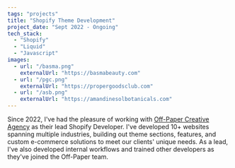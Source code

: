 ```yaml
---
tags: "projects"
title: "Shopify Theme Development"
project_date: "Sept 2022 - Ongoing"
tech_stack: 
  - "Shopify"
  - "Liquid"
  - "Javascript"
images:
  - url: "/basma.png"
    externalUrl: "https://basmabeauty.com"
  - url: "/pgc.png"
    externalUrl: "https://propergoodsclub.com"  
  - url: "/asb.png"
    externalUrl: "https://amandinesolbotanicals.com"
---
```


Since 2022, I've had the pleasure of working with [Off-Paper Creative Agency](http://www.offpapercreative.com) as their lead Shopify Developer. I've developed 10+ websites spanning multiple industries, building out theme sections, features, and custom e-commerce solutions to meet our clients' unique needs. As a lead, I've also developed internal workflows and trained other developers as they've joined the Off-Paper team.  